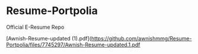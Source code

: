 # Resume-Portpolia
Official E-Resume Repo

[Awnish-Resume-updated (1).pdf](https://github.com/awnishmmg/Resume-Portpolia/files/7745297/Awnish-Resume-updated.1.pdf
